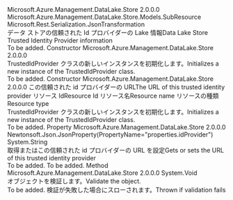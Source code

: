 <Type Name="TrustedIdProvider" FullName="Microsoft.Azure.Management.DataLake.Store.Models.TrustedIdProvider">
  <TypeSignature Language="C#" Value="public class TrustedIdProvider : Microsoft.Azure.Management.DataLake.Store.Models.SubResource" />
  <TypeSignature Language="ILAsm" Value=".class public auto ansi beforefieldinit TrustedIdProvider extends Microsoft.Azure.Management.DataLake.Store.Models.SubResource" />
  <TypeSignature Language="DocId" Value="T:Microsoft.Azure.Management.DataLake.Store.Models.TrustedIdProvider" />
  <TypeSignature Language="VB.NET" Value="Public Class TrustedIdProvider&#xA;Inherits SubResource" />
  <TypeSignature Language="F#" Value="type TrustedIdProvider = class&#xA;    inherit SubResource" />
  <AssemblyInfo>
    <AssemblyName>Microsoft.Azure.Management.DataLake.Store</AssemblyName>
    <AssemblyVersion>2.0.0.0</AssemblyVersion>
  </AssemblyInfo>
  <Base>
    <BaseTypeName>Microsoft.Azure.Management.DataLake.Store.Models.SubResource</BaseTypeName>
  </Base>
  <Interfaces />
  <Attributes>
    <Attribute>
      <AttributeName>Microsoft.Rest.Serialization.JsonTransformation</AttributeName>
    </Attribute>
  </Attributes>
  <Docs>
    <summary>
            <span data-ttu-id="9338a-101">データ ストアの信頼された Id プロバイダーの Lake 情報</span><span class="sxs-lookup"><span data-stu-id="9338a-101">Data Lake Store Trusted Identity Provider information</span></span>
            </summary>
    <remarks>To be added.</remarks>
  </Docs>
  <Members>
    <Member MemberName=".ctor">
      <MemberSignature Language="C#" Value="public TrustedIdProvider ();" />
      <MemberSignature Language="ILAsm" Value=".method public hidebysig specialname rtspecialname instance void .ctor() cil managed" />
      <MemberSignature Language="DocId" Value="M:Microsoft.Azure.Management.DataLake.Store.Models.TrustedIdProvider.#ctor" />
      <MemberSignature Language="VB.NET" Value="Public Sub New ()" />
      <MemberType>Constructor</MemberType>
      <AssemblyInfo>
        <AssemblyName>Microsoft.Azure.Management.DataLake.Store</AssemblyName>
        <AssemblyVersion>2.0.0.0</AssemblyVersion>
      </AssemblyInfo>
      <Parameters />
      <Docs>
        <summary>
            <span data-ttu-id="9338a-102">TrustedIdProvider クラスの新しいインスタンスを初期化します。</span><span class="sxs-lookup"><span data-stu-id="9338a-102">Initializes a new instance of the TrustedIdProvider class.</span></span>
            </summary>
        <remarks>To be added.</remarks>
      </Docs>
    </Member>
    <Member MemberName=".ctor">
      <MemberSignature Language="C#" Value="public TrustedIdProvider (string idProvider, string id = null, string name = null, string type = null);" />
      <MemberSignature Language="ILAsm" Value=".method public hidebysig specialname rtspecialname instance void .ctor(string idProvider, string id, string name, string type) cil managed" />
      <MemberSignature Language="DocId" Value="M:Microsoft.Azure.Management.DataLake.Store.Models.TrustedIdProvider.#ctor(System.String,System.String,System.String,System.String)" />
      <MemberSignature Language="VB.NET" Value="Public Sub New (idProvider As String, Optional id As String = null, Optional name As String = null, Optional type As String = null)" />
      <MemberSignature Language="F#" Value="new Microsoft.Azure.Management.DataLake.Store.Models.TrustedIdProvider : string * string * string * string -&gt; Microsoft.Azure.Management.DataLake.Store.Models.TrustedIdProvider" Usage="new Microsoft.Azure.Management.DataLake.Store.Models.TrustedIdProvider (idProvider, id, name, type)" />
      <MemberType>Constructor</MemberType>
      <AssemblyInfo>
        <AssemblyName>Microsoft.Azure.Management.DataLake.Store</AssemblyName>
        <AssemblyVersion>2.0.0.0</AssemblyVersion>
      </AssemblyInfo>
      <Parameters>
        <Parameter Name="idProvider" Type="System.String" />
        <Parameter Name="id" Type="System.String" />
        <Parameter Name="name" Type="System.String" />
        <Parameter Name="type" Type="System.String" />
      </Parameters>
      <Docs>
        <param name="idProvider"><span data-ttu-id="9338a-103">この信頼された id プロバイダーの URL</span><span class="sxs-lookup"><span data-stu-id="9338a-103">The URL of this trusted identity provider</span></span></param>
        <param name="id"><span data-ttu-id="9338a-104">リソース Id</span><span class="sxs-lookup"><span data-stu-id="9338a-104">Resource Id</span></span></param>
        <param name="name"><span data-ttu-id="9338a-105">リソース名</span><span class="sxs-lookup"><span data-stu-id="9338a-105">Resource name</span></span></param>
        <param name="type"><span data-ttu-id="9338a-106">リソースの種類</span><span class="sxs-lookup"><span data-stu-id="9338a-106">Resource type</span></span></param>
        <summary>
            <span data-ttu-id="9338a-107">TrustedIdProvider クラスの新しいインスタンスを初期化します。</span><span class="sxs-lookup"><span data-stu-id="9338a-107">Initializes a new instance of the TrustedIdProvider class.</span></span>
            </summary>
        <remarks>To be added.</remarks>
      </Docs>
    </Member>
    <Member MemberName="IdProvider">
      <MemberSignature Language="C#" Value="public string IdProvider { get; set; }" />
      <MemberSignature Language="ILAsm" Value=".property instance string IdProvider" />
      <MemberSignature Language="DocId" Value="P:Microsoft.Azure.Management.DataLake.Store.Models.TrustedIdProvider.IdProvider" />
      <MemberSignature Language="VB.NET" Value="Public Property IdProvider As String" />
      <MemberSignature Language="F#" Value="member this.IdProvider : string with get, set" Usage="Microsoft.Azure.Management.DataLake.Store.Models.TrustedIdProvider.IdProvider" />
      <MemberType>Property</MemberType>
      <AssemblyInfo>
        <AssemblyName>Microsoft.Azure.Management.DataLake.Store</AssemblyName>
        <AssemblyVersion>2.0.0.0</AssemblyVersion>
      </AssemblyInfo>
      <Attributes>
        <Attribute>
          <AttributeName>Newtonsoft.Json.JsonProperty(PropertyName="properties.idProvider")</AttributeName>
        </Attribute>
      </Attributes>
      <ReturnValue>
        <ReturnType>System.String</ReturnType>
      </ReturnValue>
      <Docs>
        <summary>
            <span data-ttu-id="9338a-108">取得またはこの信頼された id プロバイダーの URL を設定</span><span class="sxs-lookup"><span data-stu-id="9338a-108">Gets or sets the URL of this trusted identity provider</span></span>
            </summary>
        <value>To be added.</value>
        <remarks>To be added.</remarks>
      </Docs>
    </Member>
    <Member MemberName="Validate">
      <MemberSignature Language="C#" Value="public virtual void Validate ();" />
      <MemberSignature Language="ILAsm" Value=".method public hidebysig newslot virtual instance void Validate() cil managed" />
      <MemberSignature Language="DocId" Value="M:Microsoft.Azure.Management.DataLake.Store.Models.TrustedIdProvider.Validate" />
      <MemberSignature Language="VB.NET" Value="Public Overridable Sub Validate ()" />
      <MemberSignature Language="F#" Value="abstract member Validate : unit -&gt; unit&#xA;override this.Validate : unit -&gt; unit" Usage="trustedIdProvider.Validate " />
      <MemberType>Method</MemberType>
      <AssemblyInfo>
        <AssemblyName>Microsoft.Azure.Management.DataLake.Store</AssemblyName>
        <AssemblyVersion>2.0.0.0</AssemblyVersion>
      </AssemblyInfo>
      <ReturnValue>
        <ReturnType>System.Void</ReturnType>
      </ReturnValue>
      <Parameters />
      <Docs>
        <summary>
            <span data-ttu-id="9338a-109">オブジェクトを検証します。</span><span class="sxs-lookup"><span data-stu-id="9338a-109">Validate the object.</span></span>
            </summary>
        <remarks>To be added.</remarks>
        <exception cref="T:Microsoft.Rest.ValidationException">
            <span data-ttu-id="9338a-110">検証が失敗した場合にスローされます。</span><span class="sxs-lookup"><span data-stu-id="9338a-110">Thrown if validation fails</span></span>
            </exception>
      </Docs>
    </Member>
  </Members>
</Type>